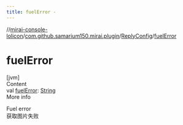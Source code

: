 ```yaml
---
title: fuelError -
---
```

//[mirai-console-lolicon](../../../index.md)/[com.github.samarium150.mirai.plugin](../index.md)/[ReplyConfig](index.md)/[fuelError](fuel-error.md)



# fuelError  
[jvm]  
Content  
val [fuelError](fuel-error.md): [String](https://kotlinlang.org/api/latest/jvm/stdlib/kotlin/-string/index.html)  
More info  


Fuel error <br> 获取图片失败

  



